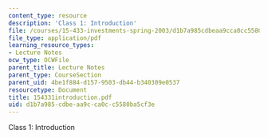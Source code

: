 ```yaml
---
content_type: resource
description: 'Class 1: Introduction'
file: /courses/15-433-investments-spring-2003/d1b7a985cdbeaa9cca0cc5580ba5cf3e_154331introduction.pdf
file_type: application/pdf
learning_resource_types:
- Lecture Notes
ocw_type: OCWFile
parent_title: Lecture Notes
parent_type: CourseSection
parent_uid: 4be1f884-d157-9503-db44-b340309e0537
resourcetype: Document
title: 154331introduction.pdf
uid: d1b7a985-cdbe-aa9c-ca0c-c5580ba5cf3e
---
```

Class 1: Introduction

